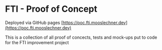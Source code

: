 # FTI - Proof of Concept

Deployed via GitHub pages [https://poc.fti.mooslechner.dev](https://poc.fti.mooslechner.dev)

This is a collection of all proof of concects, tests and mock-ups put to code for the FTI improvement project
